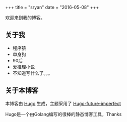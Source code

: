 +++
title = "sryan"
date = "2016-05-08"
+++

欢迎来到我的博客。

## 关于我

* 程序猿
* 单身狗
* 90后
* 爱推理小说
* 不知道写什么了。。。

## 关于本博客

本博客由 [Hugo](https://github.com/spf13/hugo) 生成，主题采用了 [Hugo-future-imperfect](https://github.com/jpescador/hugo-future-imperfect)

Hugo是一个由Golang编写的很棒的静态博客工具，Thanks